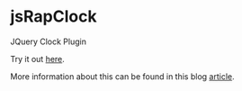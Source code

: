 # jsRapClock
JQuery Clock Plugin

Try it out <a href="https://www.jqueryscript.net/demo/Analog-Clock-jsRapClock/">here</a>.

More information about this can be found in this blog <a href="https://www.jqueryscript.net/time-clock/Analog-Clock-jsRapClock.html">article</a>.
